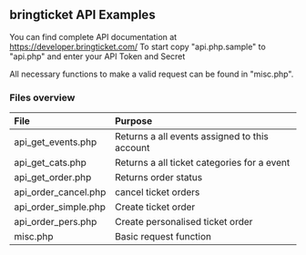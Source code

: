 ## bringticket API Examples

You can find complete API documentation at https://developer.bringticket.com/
To start copy "api.php.sample" to "api.php" and enter your API Token and Secret

All necessary functions to make a valid request can be found in "misc.php". 

### Files overview

|File                    |Purpose                                       |
|:-----------------------|:---------------------------------------------|
|api_get_events.php      | Returns a all events assigned to this account|
|api_get_cats.php        | Returns a all ticket categories for a event  |
|api_get_order.php       | Returns order status                |
|api_order_cancel.php    | cancel ticket orders |
|api_order_simple.php    | Create ticket order|
|api_order_pers.php      | Create personalised ticket order |
|misc.php                | Basic request function  |
